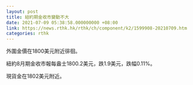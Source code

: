 ```yaml
---
layout: post
title: 紐約期金收市變動不大
date: 2021-07-09 05:38:58.000000000 +08:00
link: https://news.rthk.hk/rthk/ch/component/k2/1599908-20210709.htm
categories: rthk
---
```


外圍金價在1800美元附近徘徊。

紐約8月期金收市報每盎士1800.2美元，跌1.9美元，跌幅0.11%。

現貨金在1802美元附近。
